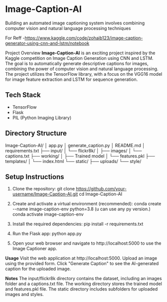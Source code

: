 # Image-Caption-AI
Building an automated image captioning system involves combining computer vision and natural language processing techniques

For Reff -https://www.kaggle.com/code/zohaib123/image-caption-generator-using-cnn-and-lstm/notebook 

Project Overview
**Image-Caption-AI** is an exciting project inspired by the Kaggle competition on Image Caption Generation using CNN and LSTM. The goal is to automatically generate descriptive captions for images, combining the power of computer vision and natural language processing. The project utilizes the TensorFlow library, with a focus on the VGG16 model for image feature extraction and LSTM for sequence generation.

## Tech Stack

- TensorFlow
- Flask
- PIL (Python Imaging Library)

## Directory Structure
Image-Caption-AI/
│   app.py
│   generate_caption.py
│   README.md
│   requirements.txt
├── input/
│   └── flickr8k/
│       ├── images/
│       └── captions.txt
├── working/
│   ├── Trained model
│   └── features.pkl
├── templates/
│   └── index.html
└── static/
    ├── uploads/
    └── style/



## Setup Instructions
1. Clone the repository:
   git clone https://github.com/your-username/Image-Caption-AI.git
   cd Image-Caption-AI
2. Create and activate a virtual environment (recommended):
    conda create --name image-caption-env python=3.8 (u can use any py version.)
    conda activate image-caption-env

3. Install the required dependencies:
    pip install -r requirements.txt

4. Run the Flask app:
    python app.py
5. Open your web browser and navigate to http://localhost:5000 to use the Image Captioner app.

**Usage**
Visit the web application at http://localhost:5000.
Upload an image using the provided form.
Click "Generate Caption" to see the AI-generated caption for the uploaded image.

**Notes**
The input/flickr8k directory contains the dataset, including an images folder and a captions.txt file.
The working directory stores the trained model and features.pkl file.
The static directory includes subfolders for uploaded images and styles.